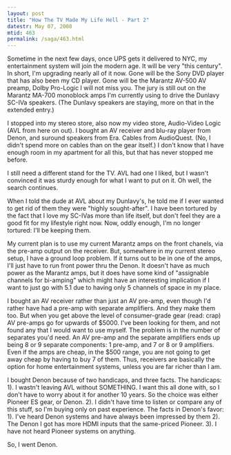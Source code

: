 ```yaml
---
layout: post
title: "How The TV Made My Life Hell - Part 2"
datestr: May 07, 2008
mtid: 463
permalink: /saga/463.html
---
```


Sometime in the next few days, once UPS gets it delivered to NYC, my entertainment system will join the modern age.  It will be very "this century".  In short, I'm upgrading nearly all of it now.  Gone will be the Sony DVD player that has also been my CD player.  Gone will be the Marantz AV-500 AV preamp, Dolby Pro-Logic I will not miss you.  The jury is still out on the Marantz MA-700 monoblock amps I'm currently using to drive the Dunlavy SC-IVa speakers.  (The Dunlavy speakers are staying, more on that in the extended entry.)

I stopped into my stereo store, also now my video store, Audio-Video Logic (AVL from here on out).  I bought an AV receiver and blu-ray player from Denon, and suround speakers from Era.  Cables from AudioQuest.  (No, I didn't spend more on cables than on the gear itself.)  I don't know that I have enough room in my apartment for all this, but that has never stopped me before.

I still need a different stand for the TV.  AVL had one I liked, but I wasn't convinced it was sturdy enough for what I want to put on it.  Oh well, the search continues.

When I told the dude at AVL about my Dunlavy's, he told me if I ever wanted to get rid of them they were "highly sought-after".  I have been tortured by the fact that I love my SC-IVas more than life itself, but don't feel they are a good fit for my lifestyle right now.  Now, oddly enough, I'm no longer tortured: I'll be keeping them.

 My current plan is to use my current Marantz amps on the front chanels, via the pre-amp output on the receiver.  But, somewhere in my current stereo setup, I have a ground loop problem.  If it turns out to be in one of the amps, I'll just have to run front power thru the Denon.  It doesn't have as much power as the Marantz amps, but it does have some kind of "assignable channels for bi-amping" which might have an interesting implication if I want to just go with 5.1 due to having only 5 channels of space in my place.

I bought an AV receiver rather than just an AV pre-amp, even though I'd rather have had a pre-amp with separate amplifiers.  And they make them too.  But when you get above the level of consumer-grade gear (read: crap) AV pre-amps go for upwards of $5000.  I've been looking for them, and not found any that I would want to use myself.  The problem is in the number of separates you'd need.  An AV pre-amp and the separate amplifiers ends up being 8 or 9 separate components: 1 pre-amp, and 7 or 8 or 9 amplifiers.  Even if the amps are cheap, in the $500 range, you are not going to get away cheap by having to buy 7 of them.  Thus, receivers are basically the option for home entertainment systems, unless you are far richer than I am.

I bought Denon because of two handicaps, and three facts.  The handicaps: 1). I wastn't leaving AVL without SOMETHING.  I want this all done with, so I don't have to worry about it for another 10 years.  So the choice was either Pioneer ES gear, or Denon.  2). I didn't have time to listen or compare any of this stuff, so I'm buying only on past experience.  The facts in Denon's favor: 1). I've heard Denon systems and have always been impressed by them  2). The Denon I got has more HDMI inputs that the same-priced Pioneer.  3).  I have not heard Pioneer systems on anything.

So, I went Denon.

